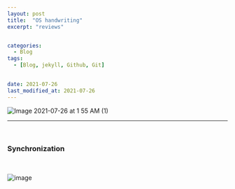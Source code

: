 ```yaml
---
layout: post
title:  "OS handwriting"
excerpt: "reviews"


categories:
  - Blog
tags:
  - [Blog, jekyll, Github, Git]

 
date: 2021-07-26
last_modified_at: 2021-07-26
---
```





![Image 2021-07-26 at 1 55 AM (1)](https://user-images.githubusercontent.com/74404132/126907082-221d8a0e-5904-4b6c-b172-22b361ae122f.jpg)

* * *
<br/>

### Synchronization

<br/>

![image](https://user-images.githubusercontent.com/74404132/129721411-d081c9ea-ed45-43ad-96b0-f250d01f282b.png)

